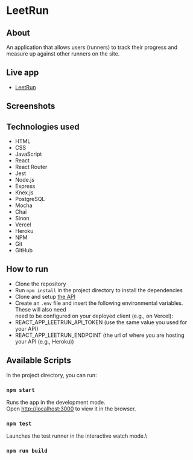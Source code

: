 # LeetRun

## About

An application that allows users (runners) to track their progress and measure up against other runners on the site. 

## Live app
- [LeetRun]("")

## Screenshots


## Technologies used

- HTML
- CSS
- JavaScript
- React
- React Router
- Jest
- Node.js
- Express
- Knex.js
- PostgreSQL
- Mocha
- Chai
- Sinon
- Vercel
- Heroku
- NPM
- Git
- GitHub

## How to run
- Clone the repository
- Run `npm install` in the project directory to install the dependencies
- Clone and setup [the API](https://github.com/bradrivenburgh/leetrun-server)
- Create an `.env` file and insert the following environmental variables.  These will also need \
need to be configured on your deployed client (e.g., on Vercel):
- REACT_APP_LEETRUN_API_TOKEN (use the same value you used for your API)
- REACT_APP_LEETRUN_ENDPOINT (the url of where you are hosting your API (e.g., Heroku))

## Available Scripts

In the project directory, you can run:

### `npm start`

Runs the app in the development mode.\
Open [http://localhost:3000](http://localhost:3000) to view it in the browser.

### `npm test`

Launches the test runner in the interactive watch mode.\

### `npm run build`
